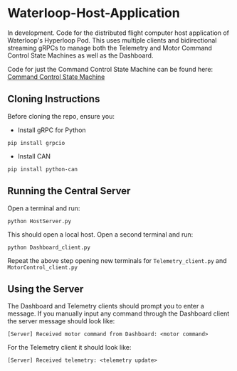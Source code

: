 # Waterloop-Host-Application
In development. Code for the distributed flight computer host application of Waterloop's Hyperloop Pod. This uses multiple clients and bidirectional streaming gRPCs to manage both the Telemetry and Motor Command Control State Machines as well as the Dashboard.

Code for just the Command Control State Machine can be found here: [Command Control State Machine](https://github.com/sharisseji/Waterloop-Command-Control-State-Machine.git)

## Cloning Instructions
Before cloning the repo, ensure you:
- Install gRPC for Python
```
pip install grpcio
```
- Install CAN
```
pip install python-can
```
## Running the Central Server
Open a terminal and run:
```
python HostServer.py
```
This should open a local host. 
Open a second terminal and run:
```
python Dashboard_client.py
```
Repeat the above step opening new terminals for `Telemetry_client.py` and `MotorControl_client.py`

## Using the Server
The Dashboard and Telemetry clients should prompt you to enter a message.
If you manually input any command through the Dashboard client the server message should look like:
```
[Server] Received motor command from Dashboard: <motor command>
```

For the Telemetry client it should look like:
```
[Server] Received telemetry: <telemetry update>
```
